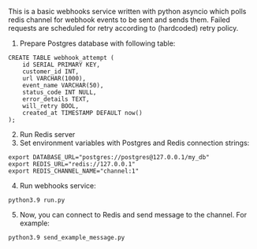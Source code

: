 This is a basic webhooks service written with python asyncio which polls redis channel for webhook events to be sent and sends them. Failed requests are scheduled for retry according to (hardcoded) retry policy.

1. Prepare Postgres database with following table:
```
CREATE TABLE webhook_attempt (
    id SERIAL PRIMARY KEY,
    customer_id INT,
    url VARCHAR(1000),
    event_name VARCHAR(50),
    status_code INT NULL,
    error_details TEXT,
    will_retry BOOL,
    created_at TIMESTAMP DEFAULT now()
);
```
2. Run Redis server
3. Set environment variables with Postgres and Redis connection strings:
```
export DATABASE_URL="postgres://postgres@127.0.0.1/my_db"
export REDIS_URL="redis://127.0.0.1"
export REDIS_CHANNEL_NAME="channel:1"
```
4. Run webhooks service:
```
python3.9 run.py
```
5. Now, you can connect to Redis and send message to the channel. For example:
```
python3.9 send_example_message.py
```
